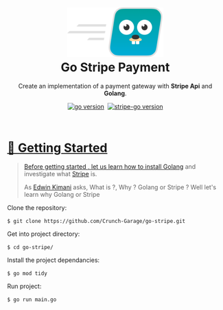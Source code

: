 <h1 align="center">
  <img alt="cgapp logo" src="https://raw.githubusercontent.com/CossyCossy/food-delivery/master/html/img/cgapp_logo%402x.png" width="224px"/><br/>
  Go Stripe Payment
</h1>
<p align="center">Create an implementation of a payment gateway with <b>Stripe Api</b> and <b>Golang</b>.</p>

<p align="center"><a href="https://github.com/Crunch-Garage/go-stripe" 
target="_blank"><img src="https://img.shields.io/badge/Go-1.19+-00ADD8?style=for-the-badge&logo=go" alt="go version" /></a>&nbsp;
<a href="https://github.com/Crunch-Garage/go-stripe" 
target="_blank"><img src="https://img.shields.io/badge/Stripe%20Go-v72-red?style=for-the-badge&logo=stripe&logoColor=green" alt="stripe-go version" />
 </p>

 <br />

# 🧐 Getting Started 
> Before getting started , let us learn how to install [Golang](https://go.dev/) and investigate what [Stripe](https://stripe.com/docs) is.
>
> As [Edwin Kimani](https://github.com/edugeezu) asks, What is ?, Why ? Golang or Stripe ? Well let's learn why Golang or Stripe

Clone the repository:
```
$ git clone https://github.com/Crunch-Garage/go-stripe.git
```

Get into project directory:
```
$ cd go-stripe/
```

Install the project dependancies:
``` 
$ go mod tidy
```

Run project:
```
$ go run main.go
```

